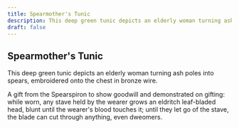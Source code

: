 ```yaml
---
title: Spearmother's Tunic
description: This deep green tunic depicts an elderly woman turning ash poles into spears, embroidered onto the chest in bronze wire....
draft: false
---
```


## Spearmother's Tunic

This deep green tunic depicts an elderly woman turning ash poles into spears, embroidered onto the chest in bronze wire.

A gift from the Spearspiron to show goodwill and demonstrated on gifting: while worn, any stave held by the wearer grows an eldritch leaf-bladed head, blunt until the wearer's blood touches it; until they let go of the stave, the blade can cut through anything, even dweomers.
